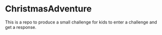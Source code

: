 # ChristmasAdventure
This is a repo to produce a small challenge for kids to enter a challenge and get a response. 

